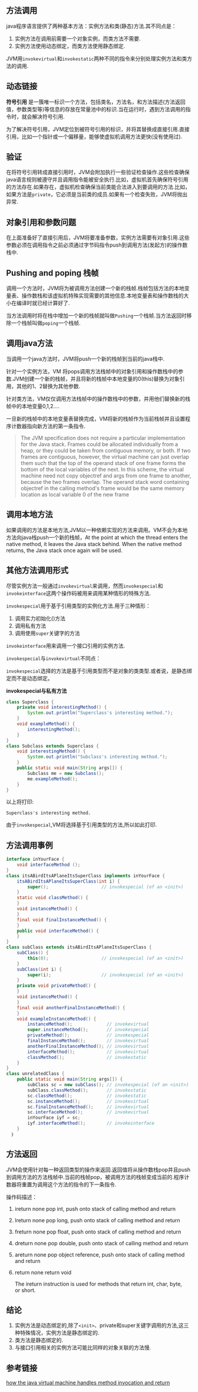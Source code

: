 ## 方法调用

java程序语言提供了两种基本方法：实例方法和类(静态)方法.其不同点是：

1. 实例方法在调用前需要一个对象实例，而类方法不需要.
2. 实例方法使用动态绑定，而类方法使用静态绑定.

JVM用`invokevirtual`和`invokestatic`两种不同的指令来分别处理实例方法和类方法的调用.

## 动态链接

**符号引用** 是一簇唯一标识一个方法，包括类名，方法名，和方法描述(方法返回值，参数类型等)等信息的存放在常量池中的标识.当在运行时，遇到方法调用的指令时，就会解决符号引用.

为了解决符号引用，JVM定位到被符号引用的标识，并将其替换成直接引用.直接引用，比如一个指针或一个偏移量，能够使虚拟机调用方法更快(没有使用过).

## 验证

在将符号引用转成直接引用时，JVM会附加执行一些验证检查操作.这些检查确保java语言规则被遵守并且调用指令能被安全执行.比如，虚拟机首先确保符号引用的方法存在.如果存在，虚拟机检查确保当前类能合法进入到要调用的方法.比如，如果方法是`private`，它必须是当前类的成员.如果有一个检查失败，JVM将抛出异常.

## 对象引用和参数问题

在上面准备好了直接引用后，JVM将要准备参数，实例方法需要有对象引用.这些参数必须在调用指令之前必须通过字节码指令push到调用方法(发起方)的操作数栈中.

## Pushing and poping 栈帧

调用一个方法时，JVM将为被调用方法创建一个新的栈帧.栈帧包括方法的本地变量表、操作数栈和该虚拟机特殊实现需要的其他信息.本地变量表和操作数栈的大小在编译时就已经计算好了.

当方法调用时将在栈中增加一个新的栈帧就叫做`Pushing`一个栈帧.当方法返回时移除一个栈帧叫做`poping`一个栈帧.

## 调用java方法

当调用一个java方法时，JVM将push一个新的栈帧到当前的java栈中.

针对一个实例方法，VM 将pops调用方法栈帧中的对象引用和操作数栈中的参数.JVM创建一个新的栈帧，并且将新的栈帧中本地变量的0(this)替换为对象引用，其他的1、2替换为其他参数.

针对类方法，VM仅仅调用方法栈帧中的操作数栈中的参数，并用他们替换新的栈帧中的本地变量0,1,2....

一旦新的栈帧中的本地变量表替换完成，VM将新的栈帧作为当前栈帧并且设置程序计数器指向新方法的第一条指令.

> The JVM specification does not require a particular implementation for the Java stack. Frames could be allocated individually from a heap, or they could be taken from contiguous memory, or both. If two frames are contiguous, however, the virtual machine can just overlap them such that the top of the operand stack of one frame forms the bottom of the local variables of the next. In this scheme, the virtual machine need not copy objectref and args from one frame to another, because the two frames overlap. The operand stack word containing objectref in the calling method's frame would be the same memory location as local variable 0 of the new frame



## 调用本地方法

如果调用的方法是本地方法,JVM以一种依赖实现的方法来调用。VM不会为本地方法向java栈push一个新的栈帧，At the point at which the thread enters the native method, it leaves the Java stack behind. When the native method returns, the Java stack once again will be used.

## 其他方法调用形式

尽管实例方法一般通过`invokevirtual`来调用，然而`invokespecial`和`invokeinterface`这两个操作码被用来调用某种情形的特殊方法.

`invokespecial`用于基于引用类型的实例化方法.用于三种情形：

1. 调用实力初始化(<init>)方法
2. 调用私有方法
3. 调用使用`super`关键字的方法

`invokeinterface`用来调用一个接口引用的实例方法.

`invokespecial`与`invokevirtual`不同点：

`invokespecial`选择的方法是基于引用类型而不是对象的类类型.或者说，是静态绑定而不是动态绑定。

**invokespecial与私有方法**

```java
class Superclass {
    private void interestingMethod() {
        System.out.println("Superclass's interesting method.");
    }
    void exampleMethod() {
        interestingMethod();
    }
}
class Subclass extends Superclass {
    void interestingMethod() {
        System.out.println("Subclass's interesting method.");
    }
    public static void main(String args[]) {
        Subclass me = new Subclass();
        me.exampleMethod();
    }
}
```

以上将打印:

```
Superclass's interesting method.
```

由于`invokespecial`,VM将选择基于引用类型的方法,所以如此打印.

## 方法调用事例

```java
interface inYourFace {
    void interfaceMethod ();
}
class itsABirdItsAPlaneItsSuperClass implements inYourFace {
    itsABirdItsAPlaneItsSuperClass(int i) {
        super();                    // invokespecial (of an <init>)
    }
    static void classMethod() {
    }
    void instanceMethod() {
    }
    final void finalInstanceMethod() {
    }
    public void interfaceMethod() {
    }
}
class subClass extends itsABirdItsAPlaneItsSuperClass {
    subClass() {
        this(0);                    // invokespecial (of an <init>)
    }
    subClass(int i) {
        super(i);                   // invokespecial (of an <init>)
    }
    private void privateMethod() {
    }
    void instanceMethod() {
    }
    final void anotherFinalInstanceMethod() {
    }
    void exampleInstanceMethod() {
        instanceMethod();             // invokevirtual
        super.instanceMethod();       // invokespecial
        privateMethod();              // invokespecial
        finalInstanceMethod();        // invokevirtual
        anotherFinalInstanceMethod(); // invokevirtual
        interfaceMethod();            // invokevirtual
        classMethod();                // invokestatic
    }
}
class unrelatedClass {
    public static void main(String args[]) {
        subClass sc = new subClass(); // invokespecial (of an <init>)
        subClass.classMethod();       // invokestatic
        sc.classMethod();             // invokestatic
        sc.instanceMethod();          // invokevirtual
        sc.finalInstanceMethod();     // invokevirtual
        sc.interfaceMethod();         // invokevirtual
        inYourFace iyf = sc;
        iyf.interfaceMethod();        // invokeinterface
    }
  ｝
```

## 方法返回

JVM会使用针对每一种返回类型的操作来返回.返回值将从操作数栈pop并且push到调用方法的方法栈帧中.当前的栈帧pop，被调用方法的栈帧变成当前的.程序计数器将重置为调用这个方法的指令的下一条指令.

操作码描述：

1. ireturn none pop int, push onto stack of calling method and return

2. lreturn none pop long, push onto stack of calling method and return

3. freturn none pop float, push onto stack of calling method and return

4. dreturn none pop double, push onto stack of calling method and return

5. areturn none pop object reference, push onto stack of calling method and return

6. return none return void

   The ireturn instruction is used for methods that return int, char, byte, or short.

## 结论

1. 实例方法是动态绑定的,除了`<init>`、private和super关键字调用的方法,这三种特殊情况，实例方法是静态绑定的.
2. 类方法是静态绑定的.
3. 与接口引用相关的实例方法可能比同样的对象关联的方法慢.

## 参考链接

[how the java virtual machine handles method invocation and return](http://www.javaworld.com/article/2076949/learn-java/how-the-java-virtual-machine-handles-method-invocation-and-return.html)









